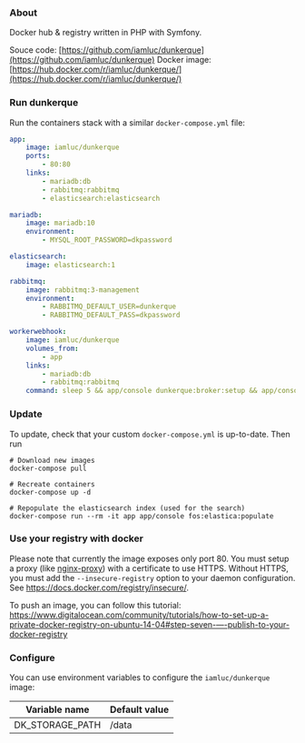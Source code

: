 ### About

Docker hub & registry written in PHP with Symfony.

Souce code: [https://github.com/iamluc/dunkerque](https://github.com/iamluc/dunkerque)
Docker image: [https://hub.docker.com/r/iamluc/dunkerque/](https://hub.docker.com/r/iamluc/dunkerque/)

### Run dunkerque

Run the containers stack with a similar `docker-compose.yml` file:

```yml
app:
    image: iamluc/dunkerque
    ports:
        - 80:80
    links:
        - mariadb:db
        - rabbitmq:rabbitmq
        - elasticsearch:elasticsearch

mariadb:
    image: mariadb:10
    environment:
        - MYSQL_ROOT_PASSWORD=dkpassword

elasticsearch:
    image: elasticsearch:1

rabbitmq:
    image: rabbitmq:3-management
    environment:
        - RABBITMQ_DEFAULT_USER=dunkerque
        - RABBITMQ_DEFAULT_PASS=dkpassword

workerwebhook:
    image: iamluc/dunkerque
    volumes_from:
        - app
    links:
        - mariadb:db
        - rabbitmq:rabbitmq
    command: sleep 5 && app/console dunkerque:broker:setup && app/console swarrot:consume:webhook
```

### Update

To update, check that your custom `docker-compose.yml` is up-to-date.
Then run

```
# Download new images
docker-compose pull

# Recreate containers
docker-compose up -d

# Repopulate the elasticsearch index (used for the search)
docker-compose run --rm -it app app/console fos:elastica:populate
```

### Use your registry with docker

Please note that currently the image exposes only port 80.
You must setup a proxy (like [nginx-proxy](https://hub.docker.com/r/jwilder/nginx-proxy/)) with a certificate to use HTTPS.
Without HTTPS, you must add the `--insecure-registry` option to your daemon configuration. See https://docs.docker.com/registry/insecure/.

To push an image, you can follow this tutorial: https://www.digitalocean.com/community/tutorials/how-to-set-up-a-private-docker-registry-on-ubuntu-14-04#step-seven-—-publish-to-your-docker-registry

### Configure

You can use environment variables to configure the `iamluc/dunkerque` image:

| Variable name           | Default value       |
|-------------------------|---------------------|
| DK_STORAGE_PATH         | /data               |

